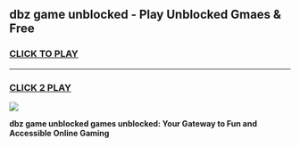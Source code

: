 
## dbz game unblocked - Play Unblocked Gmaes & Free
<h3>
<a href="https://news.freeplayer.one?title=dbz_game_unblocked&ref=16F">CLICK TO PLAY</a></h3>
<hr>

<h3>
<a href="https://news.freeplayer.one?title=dbz_game_unblocked&ref=16F">CLICK 2 PLAY</a>
  
</h3>

<a href="https://news.freeplayer.one?title=dbz_game_unblocked&ref=16F/"><img src="https://clearcache.store/games.png"></a>


**dbz game unblocked games unblocked: Your Gateway to Fun and Accessible Online Gaming**
